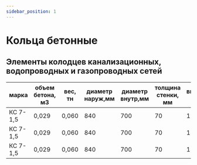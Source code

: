 ```yaml
---
sidebar_position: 1
---
```


# Кольца бетонные
## Элементы колодцев канализационных, водопроводных и газопроводных сетей
| марка | объем бетона, м3 | вес, тн | диаметр наруж,мм | диаметр внутр,мм | толщина стенки, мм | высота, мм | цена, руб |
| ---------- | ------------- | ------------- | ------------- | ----------- | --------- | ---------- | ------------- |
| КС 7-1,5 | 0,029  |0,060 | 840 |700 | 70 |150| 1150 |
| КС 7-1,5 | 0,029  |0,060 | 840 |700 | 70 |150| 1150 |
| КС 7-1,5 | 0,029  |0,060 | 840 |700 | 70 |150| 1150 |